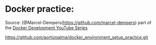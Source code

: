# Docker practice:

Source: [@Marcel-Dempers\(https://github.com/marcel-dempers) part of the [Docker Development YouTube Series](https://youtu.be/wyjNpxLRmLg)

https://github.com/aortizpalma/docker_environment_setup_practice.git

